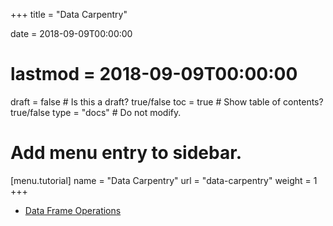 +++
title = "Data Carpentry"

date = 2018-09-09T00:00:00
# lastmod = 2018-09-09T00:00:00

draft = false  # Is this a draft? true/false
toc = true  # Show table of contents? true/false
type = "docs"  # Do not modify.

# Add menu entry to sidebar.
[menu.tutorial]
  name = "Data Carpentry"
  url = "data-carpentry"
  weight = 1
+++

* [Data Frame Operations](data-frame-operations)